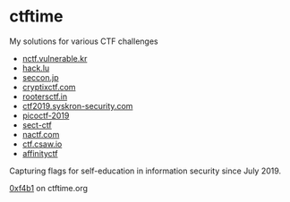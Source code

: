 # ctftime

My solutions for various CTF challenges

- [nctf.vulnerable.kr](nctf.vulnerable.kr)
- [hack.lu](hack.lu)
- [seccon.jp](seccon.jp)
- [cryptixctf.com](cryptixctf.com)
- [rootersctf.in](rootersctf.in)
- [ctf2019.syskron-security.com](ctf2019.syskron-security.com)
- [picoctf-2019](picoctf-2019)
- [sect-ctf](sect-ctf)
- [nactf.com](nactf.com)
- [ctf.csaw.io](ctf.csaw.io)
- [affinityctf](affinityctf)

Capturing flags for self-education in information security since July 2019.

[0xf4b1](https://ctftime.org/team/85041) on ctftime.org